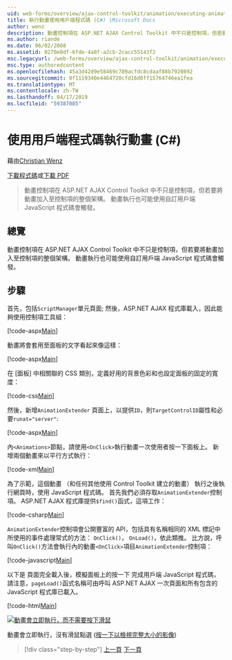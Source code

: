 ```yaml
---
uid: web-forms/overview/ajax-control-toolkit/animation/executing-animations-using-client-side-code-cs
title: 執行動畫使用用戶端程式碼 (C#) |Microsoft Docs
author: wenz
description: 動畫控制項在 ASP.NET AJAX Control Toolkit 中不只是控制項，但若要將動畫加入至控制項的整個架構。 動畫執行...
ms.author: riande
ms.date: 06/02/2008
ms.assetid: 0270e0df-6fde-4a8f-a2cb-2cacc55143f2
msc.legacyurl: /web-forms/overview/ajax-control-toolkit/animation/executing-animations-using-client-side-code-cs
msc.type: authoredcontent
ms.openlocfilehash: 45a3d42d9e58469c789acfdc8cdaaf88b7920892
ms.sourcegitcommit: 0f1119340e4464720cfd16d0ff15764746ea1fea
ms.translationtype: MT
ms.contentlocale: zh-TW
ms.lasthandoff: 04/17/2019
ms.locfileid: "59387085"
---
```

# <a name="executing-animations-using-client-side-code-c"></a>使用用戶端程式碼執行動畫 (C#)

藉由[Christian Wenz](https://github.com/wenz)

[下載程式碼](http://download.microsoft.com/download/f/9/a/f9a26acd-8df4-4484-8a18-199e4598f411/Animation10.cs.zip)或[下載 PDF](http://download.microsoft.com/download/6/7/1/6718d452-ff89-4d3f-a90e-c74ec2d636a3/animation10CS.pdf)

> 動畫控制項在 ASP.NET AJAX Control Toolkit 中不只是控制項，但若要將動畫加入至控制項的整個架構。 動畫執行也可能使用自訂用戶端 JavaScript 程式碼會觸發。


## <a name="overview"></a>總覽

動畫控制項在 ASP.NET AJAX Control Toolkit 中不只是控制項，但若要將動畫加入至控制項的整個架構。 動畫執行也可能使用自訂用戶端 JavaScript 程式碼會觸發。

## <a name="steps"></a>步驟

首先，包括`ScriptManager`單元頁面; 然後，ASP.NET AJAX 程式庫載入，因此能夠使用控制項工具組：

[!code-aspx[Main](executing-animations-using-client-side-code-cs/samples/sample1.aspx)]

動畫將會套用至面板的文字看起來像這樣：

[!code-aspx[Main](executing-animations-using-client-side-code-cs/samples/sample2.aspx)]

在 [面板] 中相關聯的 CSS 類別，定義好用的背景色彩和也設定面板的固定的寬度：

[!code-css[Main](executing-animations-using-client-side-code-cs/samples/sample3.css)]

然後，新增`AnimationExtender` 頁面上，以提供`ID`，則`TargetControlID`屬性和必要`runat="server"`:

[!code-aspx[Main](executing-animations-using-client-side-code-cs/samples/sample4.aspx)]

內`<Animations>`節點，請使用`<OnClick>`執行動畫一次使用者按一下面板上。 新增兩個動畫來以平行方式執行：

[!code-xml[Main](executing-animations-using-client-side-code-cs/samples/sample5.xml)]

為了示範，這個動畫 （和任何其他使用 Control Toolkit 建立的動畫） 執行之後執行網頁時，使用 JavaScript 程式碼。 首先我們必須存取`AnimationExtender`控制項。 ASP.NET AJAX 程式庫提供`$find()`函式，這項工作：

[!code-csharp[Main](executing-animations-using-client-side-code-cs/samples/sample6.cs)]

`AnimationExtender`控制項會公開豐富的 API，包括具有名稱相同的 XML 標記中所使用的事件處理常式的方法： `OnClick()`， `OnLoad()`，依此類推。 比方說，呼叫`OnClick()`方法會執行內的動畫`<OnClick>`項目`AnimationExtender`控制項：

[!code-javascript[Main](executing-animations-using-client-side-code-cs/samples/sample7.js)]

以下是 頁面完全載入後，模擬面板上的按一下 完成用戶端 JavaScript 程式碼，請注意，`pageLoad()`函式名稱可由呼叫 ASP.NET AJAX 一次頁面和所有包含的 JavaScript 程式庫已載入。

[!code-html[Main](executing-animations-using-client-side-code-cs/samples/sample8.html)]


[![動畫會立即執行，而不需要按下滑鼠](executing-animations-using-client-side-code-cs/_static/image2.png)](executing-animations-using-client-side-code-cs/_static/image1.png)

動畫會立即執行，沒有滑鼠點選 ([按一下以檢視完整大小的影像](executing-animations-using-client-side-code-cs/_static/image3.png))

> [!div class="step-by-step"]
> [上一頁](modifying-animations-from-the-server-side-cs.md)
> [下一頁](changing-an-animation-using-client-side-code-cs.md)
